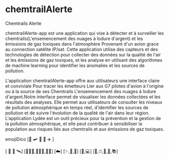 # chemtrailAlerte
Chemtrails Alerte

chemtrailAlerte-app est une application qui vise à détecter et à surveiller les chemtrails(L'ensemencement des nuages à îodure d'argent) et les émissions de gaz toxiques dans l'atmosphère Provenant d'un avion grace au connection satélite IP/sat. Cette application utilise des capteurs et des technologies de détection pour collecter des données sur la qualité de l'air et les émissions de gaz toxiques, et les analyse en utilisant des algorithmes de machine learning pour identifier les anomalies et les sources de pollution.

L'application chemtrailAlerte-app offre aux utilisateurs une interface claire et conviviale Pour tracer les émetteurs Lier aux G7 pilotes d'avion à l'origine ou à la source de ses Chemtrails L'ensemencement des nuages à îodure d'argent.Notre interface permet de visualiser les données collectées et les résultats des analyses. Elle permet aux utilisateurs de consulter les niveaux de pollution atmosphérique en temps réel, d'identifier les sources de pollution et de suivre l'évolution de la qualité de l'air dans leur région.
L'application Lydée est un outil précieux pour la prévention et la gestion de la pollution atmosphérique, et elle peut contribuer à sensibiliser la population aux risques liés aux chemtrails et aux émissions de gaz toxiques.

emojiDico 
[🌁 🛩 🛫 🛬 ✈️ ]

[ 📶 📡  🛰]
[👨🏽‍💻,🧘🏽‍♂️,🕴🏻]
[☁️] 
[✨,🤖,🤗]
[📱,💻]
[🧭,⏱,📐,📏,📚]